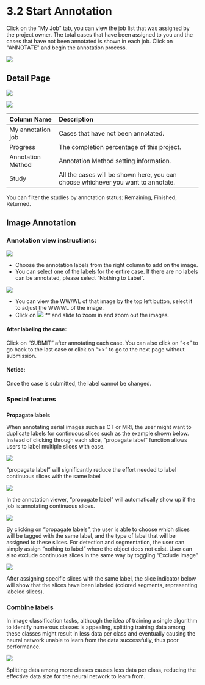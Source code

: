 # 3.2 Start Annotation

Click on the "My Job" tab, you can view the job list that was assigned by the project owner. The total cases that have been assigned to you and the cases that have not been annotated is shown in each job. Click on "ANNOTATE" and begin the annotation process.

![](../.gitbook/assets/my-job.png)

## Detail Page

![](../.gitbook/assets/detail-page-.png)

![](../.gitbook/assets/detail-page-2.png)

| Column Name | Description |
| :--- | :--- |
| My annotation job | Cases that have not been annotated. |
| Progress | The completion percentage of this project. |
| Annotation Method | Annotation Method setting information. |
| Study | All the cases will be shown here, you can choose whichever you want to annotate. |

You can filter the studies by annotation status: Remaining, Finished, Returned.

## Image Annotation

### Annotation view instructions:

![](../.gitbook/assets/annotation-labels.png)

* Choose the annotation labels from the right column to add on the image.
* You can select one of the labels for the entire case. If there are no labels can be annotated, please select “Nothing to Label”. 

![](../.gitbook/assets/ww-wl.png)

* You can view the WW/WL of that image by the top left button, select it to adjust the WW/WL of the image. 
* Click on ![](../.gitbook/assets/filled-copy-2-1-.svg) _\*\*_ and slide to zoom in and zoom out the images. 

#### After labeling the case:

Click on “SUBMIT” after annotating each case. You can also click on “&lt;&lt;” to go back to the last case or click on “&gt;&gt;” to go to the next page without submission.

#### Notice:

Once the case is submitted, the label cannot be changed.

#### 

### Special features

###  **Propagate labels**

When annotating serial images such as CT or MRI, the user might want to duplicate labels for continuous slices such as the example shown below. Instead of clicking through each slice, “propagate label” function allows users to label multiple slices with ease.

![](../.gitbook/assets/image%20%28123%29.png)

“propagate label” will significantly reduce the effort needed to label continuous slices with the same label



![](../.gitbook/assets/image%20%28184%29.png)

In the annotation viewer, “propagate label” will automatically show up if the job is annotating continuous slices.





![](../.gitbook/assets/image%20%28208%29.png)

By clicking on “propagate labels”, the user is able to choose which slices will be tagged with the same label, and the type of label that will be assigned to these slices. For detection and segmentation, the user can simply assign “nothing to label” where the object does not exist. User can also exclude continuous slices in the same way by toggling “Exclude image”

![](../.gitbook/assets/image%20%28207%29.png)

After assigning specific slices with the same label, the slice indicator below will show that the slices have been labeled \(colored segments, representing labeled slices\).

### Combine labels

In image classification tasks, although the idea of training a single algorithm to identify numerous classes is appealing, splitting training data among these classes might result in less data per class and eventually causing the neural network unable to learn from the data successfully, thus poor performance.

![](../.gitbook/assets/image%20%28190%29.png)

Splitting data among more classes causes less data per class, reducing the effective data size for the neural network to learn from.

